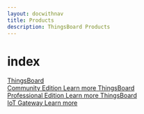 ```yaml
---
layout: docwithnav
title: Products
description: ThingsBoard Products
---
```


# index

[ ThingsBoard  
Community Edition Learn more](https://github.com/caoyingde/thingsboard.github.io/tree/9437083b88083a9b2563248432cbbe460867fbaf/docs/getting-started-guides/what-is-thingsboard/README.md)[ ThingsBoard  
Professional Edition Learn more](https://github.com/caoyingde/thingsboard.github.io/tree/9437083b88083a9b2563248432cbbe460867fbaf/products/thingsboard-pe/README.md)[ ThingsBoard  
IoT Gateway Learn more](https://github.com/caoyingde/thingsboard.github.io/tree/9437083b88083a9b2563248432cbbe460867fbaf/docs/iot-gateway/what-is-iot-gateway/README.md)

